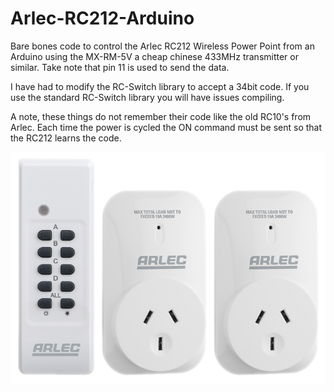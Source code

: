 # Arlec-RC212-Arduino
Bare bones code to control the Arlec RC212 Wireless Power Point from an Arduino using the MX-RM-5V a cheap chinese 433MHz transmitter or similar. Take note that pin 11 is used to send the data.

I have had to modify the RC-Switch library to accept a 34bit code. If you use the standard RC-Switch library you will have issues compiling.

A note, these things do not remember their code like the old RC10's from Arlec. Each time the power is cycled the ON command must be sent so that the RC212 learns the code.

![RC212 image](RC212.png?raw=true "RC212 Image")
